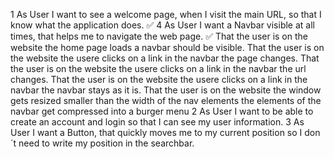 1 As User I want to see a welcome page, when I visit the main URL, so that I know what the application does. ✅
4 As User I want a Navbar visible at all times, that helps me to navigate the web page. ✅
    That the user is on the website	the home page loads	a navbar should be visible.
    That the user is on the website	the usere clicks on a link in the navbar the page changes.
    That the user is on the website	the usere clicks on a link in the navbar the url changes.
    That the user is on the website	the usere clicks on a link in the navbar the navbar stays as it is.
    That the user is on the website	the window gets resized smaller than the width of 
    the nav elements the elements of the navbar get compressed into a burger menu
2 As User I want to be able to create an account and login so that I can see my user information.
3 As User I want a Button, that quickly moves me to my current position so I don´t need to write my position in the searchbar.

